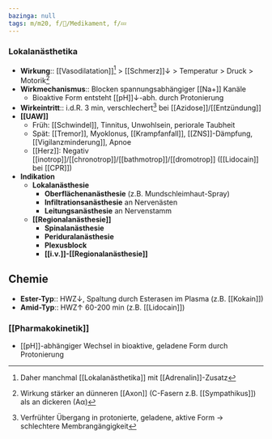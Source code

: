 ```yaml
---
bazinga: null
tags: m/m20, f/💊/Medikament, f/💤
---
```

### Lokalanästhetika
- **Wirkung**:: [[Vasodilatation]][^1] > [[Schmerz]]↓ > Temperatur > Druck > Motorik[^2]
- **Wirkmechanismus**:: Blocken spannungsabhängiger [[Na+]] Kanäle
	- Bioaktive Form entsteht [[pH]]↓-abh. durch Protonierung
- **Wirkeintritt**:: i.d.R. 3 min, verschlechert[^3] bei [[Azidose]]/[[Entzündung]]
- **[[UAW]]**
	- Früh: [[Schwindel]], Tinnitus, Unwohlsein, periorale Taubheit
	- Spät: [[Tremor]], Myoklonus, [[Krampfanfall]], [[ZNS]]-Dämpfung, [[Vigilanzminderung]], Apnoe
	- [[Herz]]: Negativ [[inotrop]]/[[chronotrop]]/[[bathmotrop]]/[[dromotrop]] ([[Lidocain]] bei [[CPR]])
- **Indikation**
	- **Lokalanästhesie** 
		- **Oberflächenanästhesie** (z.B. Mundschleimhaut-Spray)
		- **Infiltrationsanästhesie** an Nervenästen
		- **Leitungsanästhesie** an Nervenstamm
	- **[[Regionalanästhesie]]** 
		- **Spinalanästhesie**
		- **Periduralanästhesie**
		- **Plexusblock**
		- **[[i.v.]]-[[Regionalanästhesie]]**

## Chemie
- **Ester-Typ**:: HWZ↓, Spaltung durch Esterasen im Plasma (z.B. [[Kokain]])
- **Amid-Typ**:: HWZ↑ 60-200 min (z.B. [[Lidocain]])

### [[Pharmakokinetik]]
- [[pH]]-abhängiger Wechsel in bioaktive, geladene Form durch Protonierung

[^2]: Wirkung stärker an dünneren [[Axon]] (C-Fasern z.B. [[Sympathikus]]) als an dickeren (Aα)
[^3]: Verfrühter Übergang in protonierte, geladene, aktive Form → schlechtere Membrangängigkeit
[^1]: Daher manchmal [[Lokalanästhetika]] mit [[Adrenalin]]-Zusatz